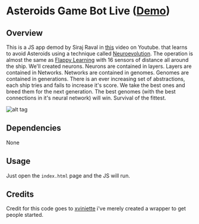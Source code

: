 # Asteroids Game Bot Live ([Demo](https://xviniette.github.io/AsteroidsLearning/))


## Overview
This is a JS app demod by Siraj Raval in [this](https://www.youtube.com/watch?v=h2qVYpK6TPE) video on Youtube. that learns to avoid Asteroids using a technique called [Neuroevolution](https://en.wikipedia.org/wiki/Neuroevolution). The operation is almost the same as [Flappy Learning](https://github.com/xviniette/FlappyLearning) with 16 sensors of distance all around the ship. We'll created neurons. Neurons are contained in layers. Layers are contained in Networks. Networks are contained in genomes. Genomes are contained in generations. There is an ever increasing set of abstractions, each ship tries and fails to increase it's score. We take the best ones and breed them for the next generation. The best genomes (with the best connections in it's neural network) will win. Survival of the fittest.

![alt tag](https://github.com/xviniette/AsteroidsLearning/blob/gh-pages/img/asteroidlearning.png?raw=true)

## Dependencies

None

## Usage

Just open the `index.html` page and the JS will run.

## Credits

Credit for this code goes to [xviniette](https://github.com/xviniette) i've merely created a wrapper to get people started.
